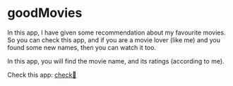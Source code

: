 # goodMovies

In this app, I have given some recommendation about my favourite movies. So you can check this app, and if you are a movie lover (like me) and you found some new names, then you can watch it too.

In this app, you will find the movie name, and its ratings (according to me).

Check this app: [check🚀](https://good-movies.netlify.app/)

